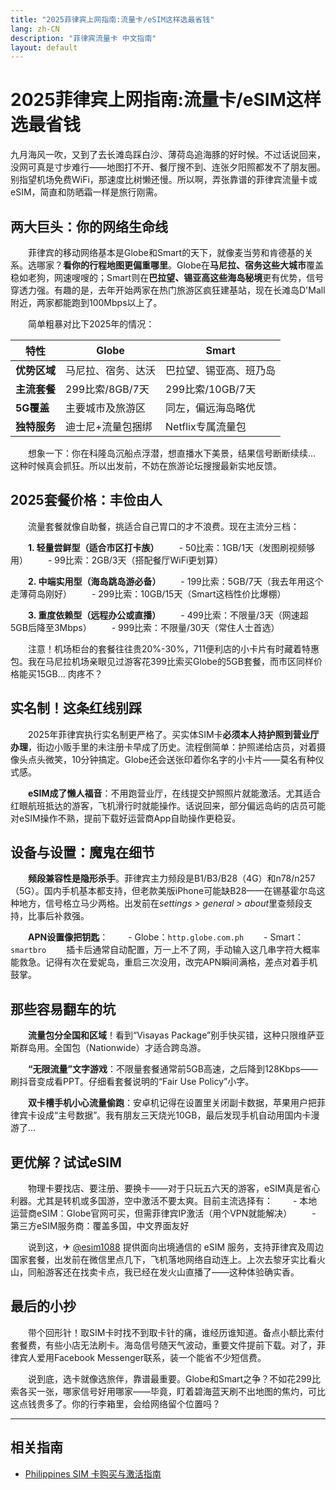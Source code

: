 ```yaml
---
title: "2025菲律宾上网指南:流量卡/eSIM这样选最省钱"
lang: zh-CN
description: "菲律宾流量卡 中文指南"
layout: default
---
```

# 2025菲律宾上网指南:流量卡/eSIM这样选最省钱

九月海风一吹，又到了去长滩岛踩白沙、薄荷岛追海豚的好时候。不过话说回来，没网可真是寸步难行——地图打不开、餐厅搜不到、连张夕阳照都发不了朋友圈。别指望机场免费WiFi，那速度比树懒还慢。所以啊，弄张靠谱的菲律宾流量卡或eSIM，简直和防晒霜一样是旅行刚需。

## 两大巨头：你的网络生命线
　　菲律宾的移动网络基本是Globe和Smart的天下，就像麦当劳和肯德基的关系。选哪家？**看你的行程地图更偏重哪里**。Globe在**马尼拉、宿务这些大城市**覆盖稳如老狗，网速嗖嗖的；Smart则在**巴拉望、锡亚高这些海岛秘境**更有优势，信号穿透力强。有趣的是，去年开始两家在热门旅游区疯狂建基站，现在长滩岛D'Mall附近，两家都能跑到100Mbps以上了。

　　简单粗暴对比下2025年的情况：

| 特性         | Globe                              | Smart                              |
|--------------|------------------------------------|------------------------------------|
| **优势区域** | 马尼拉、宿务、达沃                 | 巴拉望、锡亚高、班乃岛             |
| **主流套餐** | 299比索/8GB/7天                   | 299比索/10GB/7天                  |
| **5G覆盖**   | 主要城市及旅游区                   | 同左，偏远海岛略优                 |
| **独特服务** | 迪士尼+流量包捆绑                 | Netflix专属流量包                 |

　　想象一下：你在科隆岛沉船点浮潜，想直播水下美景，结果信号断断续续... 这种时候真会抓狂。所以出发前，不妨在旅游论坛搜搜最新实地反馈。

## 2025套餐价格：丰俭由人
　　流量套餐就像自助餐，挑适合自己胃口的才不浪费。现在主流分三档：

　　**1.  轻量尝鲜型（适合市区打卡族）**
　　-   50比索：1GB/1天（发图刷视频够用）
　　-   99比索：2GB/3天（搭配餐厅WiFi更划算）

　　**2.  中端实用型（海岛跳岛游必备）**
　　-   199比索：5GB/7天（我去年用这个走薄荷岛刚好）
　　-   299比索：10GB/15天（Smart这档性价比爆棚）

　　**3.  重度依赖型（远程办公或直播）**
　　-   499比索：不限量/3天（网速超5GB后降至3Mbps）
　　-   999比索：不限量/30天（常住人士首选）

　　注意！机场柜台的套餐往往贵20%-30%，711便利店的小卡片有时藏着特惠包。我在马尼拉机场亲眼见过游客花399比索买Globe的5GB套餐，而市区同样价格能买15GB... 肉疼不？

## 实名制！这条红线别踩
　　2025年菲律宾执行实名制更严格了。买实体SIM卡**必须本人持护照到营业厅办理**，街边小贩手里的未注册卡早成了历史。流程倒简单：护照递给店员，对着摄像头点头微笑，10分钟搞定。Globe还会送张印着你名字的小卡片——莫名有种仪式感。

　　**eSIM成了懒人福音**：不用跑营业厅，在线提交护照照片就能激活。尤其适合红眼航班抵达的游客，飞机滑行时就能操作。话说回来，部分偏远岛屿的店员可能对eSIM操作不熟，提前下载好运营商App自助操作更稳妥。

## 设备与设置：魔鬼在细节
　　**频段兼容性是隐形杀手**。菲律宾主力频段是B1/B3/B28（4G）和n78/n257（5G）。国内手机基本都支持，但老款美版iPhone可能缺B28——在锡基霍尔岛这种地方，信号格立马少两格。出发前在*settings > general > about*里查频段支持，比事后补救强。

　　**APN设置像把钥匙**：
　　-   Globe：`http.globe.com.ph`
　　-   Smart：`smartbro`
　　插卡后通常自动配置，万一上不了网，手动输入这几串字符大概率能救急。记得有次在爱妮岛，重启三次没用，改完APN瞬间满格，差点对着手机鼓掌。

## 那些容易翻车的坑
　　**流量包分全国和区域**！看到“Visayas Package”别手快买错，这种只限维萨亚斯群岛用。全国包（Nationwide）才适合跨岛游。

　　**“无限流量”文字游戏**：不限量套餐通常前5GB高速，之后降到128Kbps——刷抖音变成看PPT。仔细看套餐说明的“Fair Use Policy”小字。

　　**双卡槽手机小心流量偷跑**：安卓机记得在设置里关闭副卡数据，苹果用户把菲律宾卡设成“主号数据”。我有朋友三天烧光10GB，最后发现手机自动用国内卡漫游了...

## 更优解？试试eSIM
　　物理卡要找店、要注册、要换卡——对于只玩五六天的游客，eSIM真是省心利器。尤其是转机或多国游，空中激活不要太爽。目前主流选择有：
　　-   本地运营商eSIM：Globe官网可买，但需菲律宾IP激活（用个VPN就能解决）
　　-   第三方eSIM服务商：覆盖多国，中文界面友好

　　说到这，✈ [@esim1088](https://t.me/s/esim1088) 提供面向出境通信的 eSIM 服务，支持菲律宾及周边国家套餐，出发前在微信里点几下，飞机落地网络自动连上。上次去黎牙实比看火山，同船游客还在找卖卡点，我已经在发火山直播了——这种体验确实香。

## 最后的小抄
　　带个回形针！取SIM卡时找不到取卡针的痛，谁经历谁知道。备点小额比索付套餐费，有些小店无法刷卡。海岛信号随天气波动，重要文件提前下载。对了，菲律宾人爱用Facebook Messenger联系，装一个能省不少短信费。

　　说到底，选卡就像选旅伴，靠谱最重要。Globe和Smart之争？不如花299比索各买一张，哪家信号好用哪家——毕竟，盯着碧海蓝天刷不出地图的焦灼，可比这点钱贵多了。你的行李箱里，会给网络留个位置吗？

<!-- crosslink -->
---

## 相关指南

- [Philippines SIM 卡购买与激活指南](https://faciylike.github.io/philippines-sim-guides)

